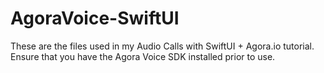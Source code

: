 # AgoraVoice-SwiftUI

These are the files used in my Audio Calls with SwiftUI + Agora.io tutorial. Ensure that you have the Agora Voice SDK installed prior to use.
